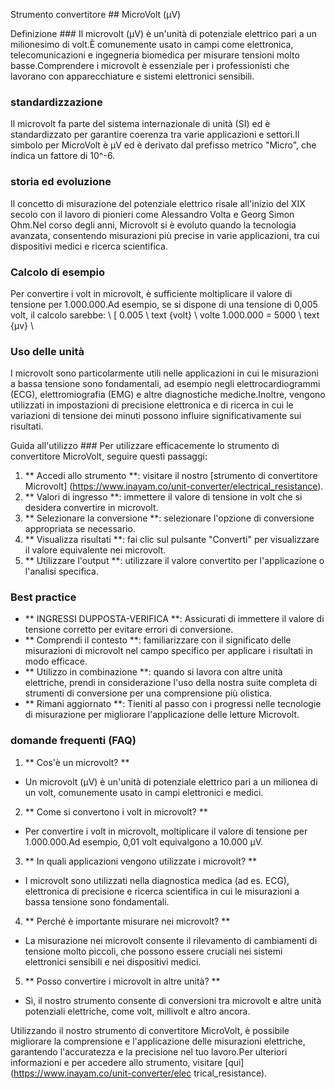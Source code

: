 Strumento convertitore ## MicroVolt (µV)

Definizione ###
Il microvolt (µV) è un'unità di potenziale elettrico pari a un milionesimo di volt.È comunemente usato in campi come elettronica, telecomunicazioni e ingegneria biomedica per misurare tensioni molto basse.Comprendere i microvolt è essenziale per i professionisti che lavorano con apparecchiature e sistemi elettronici sensibili.

### standardizzazione
Il microvolt fa parte del sistema internazionale di unità (SI) ed è standardizzato per garantire coerenza tra varie applicazioni e settori.Il simbolo per MicroVolt è µV ed è derivato dal prefisso metrico "Micro", che indica un fattore di 10^-6.

### storia ed evoluzione
Il concetto di misurazione del potenziale elettrico risale all'inizio del XIX secolo con il lavoro di pionieri come Alessandro Volta e Georg Simon Ohm.Nel corso degli anni, Microvolt si è evoluto quando la tecnologia avanzata, consentendo misurazioni più precise in varie applicazioni, tra cui dispositivi medici e ricerca scientifica.

### Calcolo di esempio
Per convertire i volt in microvolt, è sufficiente moltiplicare il valore di tensione per 1.000.000.Ad esempio, se si dispone di una tensione di 0,005 volt, il calcolo sarebbe:
\ [
0.005 \ text {volt} \ volte 1.000.000 = 5000 \ text {µv}
\

### Uso delle unità
I microvolt sono particolarmente utili nelle applicazioni in cui le misurazioni a bassa tensione sono fondamentali, ad esempio negli elettrocardiogrammi (ECG), elettromiografia (EMG) e altre diagnostiche mediche.Inoltre, vengono utilizzati in impostazioni di precisione elettronica e di ricerca in cui le variazioni di tensione dei minuti possono influire significativamente sui risultati.

Guida all'utilizzo ###
Per utilizzare efficacemente lo strumento di convertitore MicroVolt, seguire questi passaggi:
1. ** Accedi allo strumento **: visitare il nostro [strumento di convertitore Microvolt] (https://www.inayam.co/unit-converter/electrical_resistance).
2. ** Valori di ingresso **: immettere il valore di tensione in volt che si desidera convertire in microvolt.
3. ** Selezionare la conversione **: selezionare l'opzione di conversione appropriata se necessario.
4. ** Visualizza risultati **: fai clic sul pulsante "Converti" per visualizzare il valore equivalente nei microvolt.
5. ** Utilizzare l'output **: utilizzare il valore convertito per l'applicazione o l'analisi specifica.

### Best practice
- ** INGRESSI DUPPOSTA-VERIFICA **: Assicurati di immettere il valore di tensione corretto per evitare errori di conversione.
- ** Comprendi il contesto **: familiarizzare con il significato delle misurazioni di microvolt nel campo specifico per applicare i risultati in modo efficace.
- ** Utilizzo in combinazione **: quando si lavora con altre unità elettriche, prendi in considerazione l'uso della nostra suite completa di strumenti di conversione per una comprensione più olistica.
- ** Rimani aggiornato **: Tieniti al passo con i progressi nelle tecnologie di misurazione per migliorare l'applicazione delle letture Microvolt.

### domande frequenti (FAQ)

1. ** Cos'è un microvolt? **
- Un microvolt (µV) è un'unità di potenziale elettrico pari a un milionea di un volt, comunemente usato in campi elettronici e medici.

2. ** Come si convertono i volt in microvolt? **
- Per convertire i volt in microvolt, moltiplicare il valore di tensione per 1.000.000.Ad esempio, 0,01 volt equivalgono a 10.000 µV.

3. ** In quali applicazioni vengono utilizzate i microvolt? **
- I microvolt sono utilizzati nella diagnostica medica (ad es. ECG), elettronica di precisione e ricerca scientifica in cui le misurazioni a bassa tensione sono fondamentali.

4. ** Perché è importante misurare nei microvolt? **
- La misurazione nei microvolt consente il rilevamento di cambiamenti di tensione molto piccoli, che possono essere cruciali nei sistemi elettronici sensibili e nei dispositivi medici.

5. ** Posso convertire i microvolt in altre unità? **
- Sì, il nostro strumento consente di conversioni tra microvolt e altre unità potenziali elettriche, come volt, millivolt e altro ancora.

Utilizzando il nostro strumento di convertitore MicroVolt, è possibile migliorare la comprensione e l'applicazione delle misurazioni elettriche, garantendo l'accuratezza e la precisione nel tuo lavoro.Per ulteriori informazioni e per accedere allo strumento, visitare [qui] (https://www.inayam.co/unit-converter/elec trical_resistance).